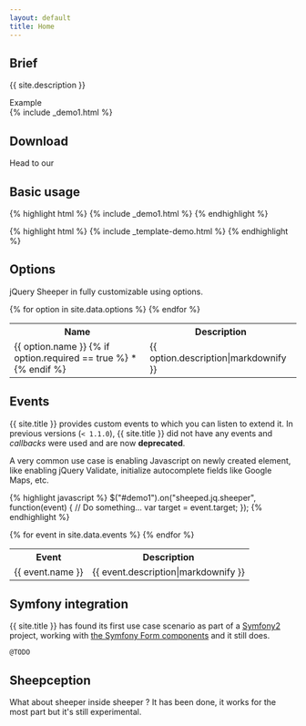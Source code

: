 ```yaml
---
layout: default
title: Home
---
```


## Brief

{{ site.description }}

<div class="card-demo">
  <div class="card-block">
    <div class="demo-label">Example</div>
    {% include _demo1.html %}
    <script id="demo1-prototype" type="text/template">
      {% include _template-demo.html %}
    </script>
  </div>
</div>

## Download

Head to our

## Basic usage

{% highlight html %}
  {% include _demo1.html %}
{% endhighlight %}

{% highlight html %}
  {% include _template-demo.html %}
{% endhighlight %}

## Options

jQuery Sheeper in fully customizable using options.

<table>
    <tr>
        <th>Name</th>
        <th>Description</th>
    </tr>
    {% for option in site.data.options %}
        <tr>
            <td>
                {{ option.name }}
                {% if option.required == true %}
                    <span class="text-danger">&#42;</span>
                {% endif %}
            </td>
            <td>{{ option.description|markdownify }}</td>
        </tr>
    {% endfor %}
</table>

## Events

{{ site.title }} provides custom events to which you can listen to extend it. In previous versions (`< 1.1.0`), {{ site.title }} did not have any events and *callbacks* were used and are now **deprecated**.

A very common use case is enabling Javascript on newly created element, like enabling jQuery Validate, initialize autocomplete fields like Google Maps, etc.

{% highlight javascript %}
$("#demo1").on("sheeped.jq.sheeper", function(event) {
    // Do something...
    var target = event.target;
});
{% endhighlight %}

<table>
    <tr>
        <th>Event</th>
        <th>Description</th>
    </tr>
    {% for event in site.data.events %}
        <tr>
            <td>
                {{ event.name }}
            </td>
            <td>{{ event.description|markdownify }}</td>
        </tr>
    {% endfor %}
</table>

## Symfony integration

{{ site.title }} has found its first use case scenario as part of a [Symfony2](https://symfony.com/) project, working with [the Symfony Form components](http://symfony.com/doc/current/components/form/introduction.html) and it still does.

`@TODO`

## Sheepception

What about sheeper inside sheeper ? It has been done, it works for the most part but it's still experimental.

